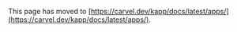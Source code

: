 This page has moved to [https://carvel.dev/kapp/docs/latest/apps/](https://carvel.dev/kapp/docs/latest/apps/).

